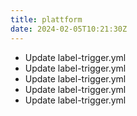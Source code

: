 ```yaml
---
title: plattform
date: 2024-02-05T10:21:30Z
---
```


- Update label-trigger.yml
- Update label-trigger.yml
- Update label-trigger.yml
- Update label-trigger.yml
- Update label-trigger.yml
